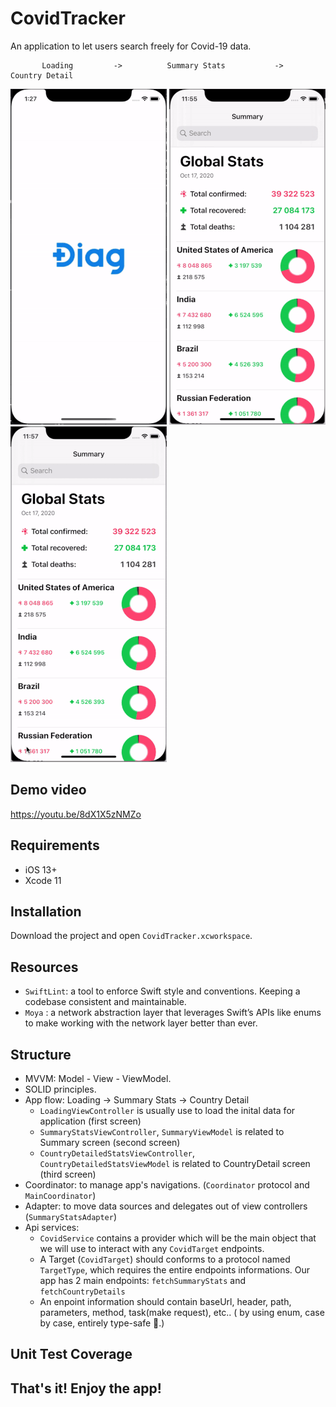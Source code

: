 # CovidTracker

An application to let users search freely for Covid-19 data.

           Loading         ->          Summary Stats           ->         Country Detail 

![](demo_files/Loading.gif)    ![](demo_files/SummaryStats.gif)   ![](demo_files/CountryDetail.gif)

##  Demo video
https://youtu.be/8dX1X5zNMZo

##  Requirements
- iOS 13+
- Xcode 11

##  Installation
Download the project and open ```CovidTracker.xcworkspace```.

##  Resources
- ``` SwiftLint ```: a tool to enforce Swift style and conventions. Keeping a codebase consistent and maintainable.
- ``` Moya ``` : a network abstraction layer that leverages Swift’s APIs like enums to make working with the network layer better than ever.

##  Structure
- MVVM: Model - View - ViewModel.
- SOLID principles.
- App flow: Loading -> Summary Stats -> Country Detail
   + ```LoadingViewController``` is usually use to load the inital data for application (first screen)
   + ```SummaryStatsViewController```, ```SummaryViewModel``` is related to Summary screen (second screen)
   + ```CountryDetailedStatsViewController```, ```CountryDetailedStatsViewModel``` is related to CountryDetail screen (third screen)
- Coordinator: to manage app's navigations. (``` Coordinator ``` protocol and ``` MainCoordinator ```)
- Adapter: to move data sources and delegates out of view controllers (``` SummaryStatsAdapter ```)
- Api services:
    + ```CovidService``` contains a provider which will be the main object that we will use to interact with any ```CovidTarget``` endpoints.
    + A Target (```CovidTarget```) should conforms to a protocol named ```TargetType```, which requires the entire endpoints informations. Our app has 2 main endpoints: ```fetchSummaryStats``` and ```fetchCountryDetails```
    + An enpoint information should contain baseUrl, header, path, parameters, method, task(make request), etc..
    ( by using enum, case by case, entirely type-safe 🎉.)
    
##  Unit Test Coverage

## That's it! Enjoy the app!
